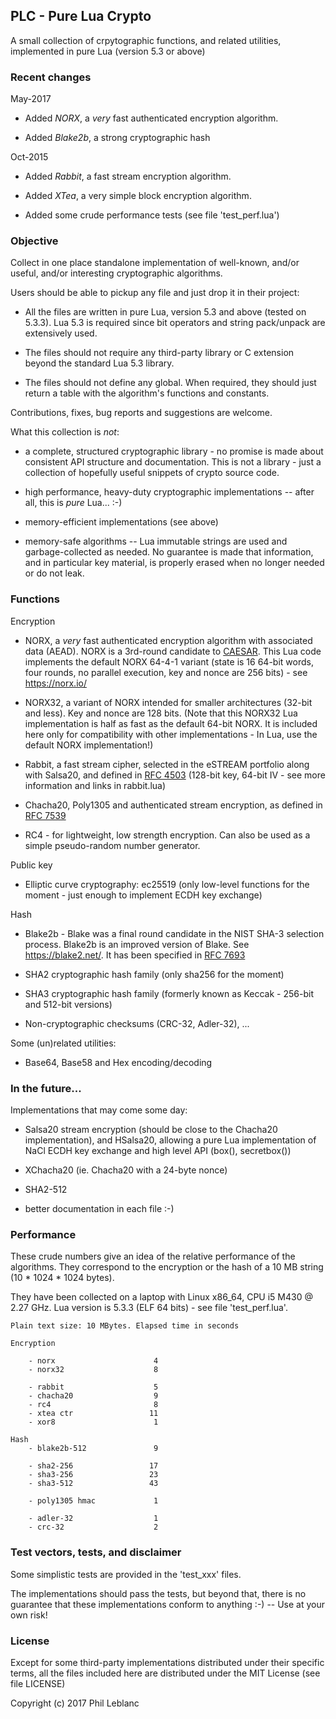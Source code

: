 ## PLC - Pure Lua Crypto

A small collection of crpytographic functions, and related utilities, implemented  in pure Lua  (version 5.3 or above)

### Recent changes

May-2017

* Added *NORX*, a *very* fast authenticated encryption algorithm.

* Added *Blake2b*, a strong cryptographic hash

Oct-2015

* Added *Rabbit*, a fast stream encryption algorithm.

* Added *XTea*, a very simple block encryption algorithm.

* Added some crude performance tests (see file 'test_perf.lua')


### Objective

Collect in one place standalone implementation of well-known, and/or useful,  and/or interesting cryptographic algorithms.

Users should be able to pickup any file and just drop it in their project:

* All the files are written in pure Lua, version 5.3 and above (tested on 5.3.3). Lua 5.3 is required since bit operators and string pack/unpack are extensively used.

* The files should not require any third-party library or C extension beyond the standard Lua 5.3 library. 

* The files should not define any global. When required, they should just return a table with the algorithm's functions and constants.

Contributions, fixes, bug reports and suggestions are welcome.

What this collection is *not*:

* a complete, structured cryptographic library - no promise is made about consistent API structure and documentation. This is not a library - just a collection of hopefully useful snippets of crypto source code. 

* high performance, heavy-duty cryptographic implementations -- after all, this is *pure* Lua...  :-)

*  memory-efficient implementations (see above)

*  memory-safe algorithms  -- Lua immutable strings are used and garbage-collected as needed. No guarantee is made that information, and in particular key material, is properly erased when no longer needed or do not leak.


### Functions

Encryption

* NORX, a *very* fast authenticated encryption algorithm with associated data (AEAD). NORX is a 3rd-round candidate to [CAESAR](http://competitions.cr.yp.to/caesar.html). This Lua code implements the default NORX 64-4-1 variant (state is 16 64-bit words, four rounds, no parallel execution, key and nonce are 256 bits) - see https://norx.io/

* NORX32, a variant of NORX intended for smaller architectures (32-bit and less). Key and nonce are 128 bits. (Note that this NORX32 Lua implementation is half as fast as the default 64-bit NORX. It is included here only for compatibility with other implementations - In Lua, use the default NORX implementation!)

* Rabbit, a fast stream cipher, selected in the eSTREAM portfolio along with Salsa20, and defined in [RFC 4503](https://tools.ietf.org/html/rfc4503) (128-bit key, 64-bit IV - see more information and links in rabbit.lua)

* Chacha20, Poly1305 and authenticated stream encryption, as defined in [RFC 7539](https://tools.ietf.org/html/rfc7539)

* RC4 - for lightweight, low strength encryption. Can also be used as a simple pseudo-random number generator.

Public key

* Elliptic curve cryptography: ec25519 (only low-level functions for the moment -
just enough to implement ECDH key exchange)

Hash

* Blake2b - Blake was a final round candidate in the NIST SHA-3 selection process.  Blake2b is an improved version of Blake. See https://blake2.net/. It has been specified in [RFC 7693](https://tools.ietf.org/html/rfc7693)

* SHA2 cryptographic hash family (only sha256 for the moment)

* SHA3 cryptographic hash family (formerly known as Keccak - 256-bit and 512-bit versions)

* Non-cryptographic checksums (CRC-32, Adler-32), ...

Some (un)related utilities: 

* Base64, Base58  and Hex encoding/decoding


### In the future...  

Implementations that may come some day:

* Salsa20 stream encryption (should be close to the Chacha20 implementation), and HSalsa20, allowing a pure Lua implementation of NaCl  ECDH key exchange and high level API (box(), secretbox())

* XChacha20 (ie. Chacha20 with a 24-byte nonce)

* SHA2-512

* better documentation in each file :-)

### Performance

These crude numbers give an idea of the relative performance of the algorithms. 
They correspond to the encryption or the hash of a 10 MB string (10 * 1024 * 1024 bytes). 

They have been collected on a laptop with Linux x86_64,  CPU i5 M430 @ 2.27 GHz.
Lua version is 5.3.3 (ELF 64 bits) - see file 'test_perf.lua'. 

```
Plain text size: 10 MBytes. Elapsed time in seconds

Encryption

	- norx                      4
	- norx32                    8   

	- rabbit                    5
	- chacha20                  9
	- rc4                       8
	- xtea ctr                 11  
	- xor8                      1

Hash
	- blake2b-512               9
	
	- sha2-256                 17
	- sha3-256                 23
	- sha3-512                 43
	
	- poly1305 hmac             1

	- adler-32                  1 
	- crc-32                    2 

```




### Test vectors, tests, and disclaimer

Some simplistic tests are provided in the 'test_xxx' files. 

The implementations should pass the tests, but beyond that, there is no guarantee that these implementations conform to anything  :-)  -- Use at your own risk!


### License

Except for some third-party implementations distributed under their specific terms, all the files included here are distributed under the MIT License (see file LICENSE)

Copyright (c) 2017  Phil Leblanc 


